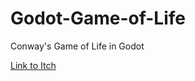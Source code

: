 # Godot-Game-of-Life
Conway's Game of Life in Godot

[Link to Itch](https://zmenta.itch.io/game-of-life)
